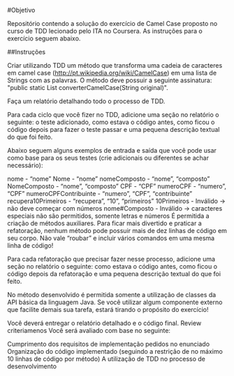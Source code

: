 #Objetivo

Repositório contendo a solução do exercício de Camel Case proposto no curso de TDD lecionado pelo ITA no Coursera.
As instruções para o exercício seguem abaixo.

##Instruções 

Criar utilizando TDD um método que transforma uma cadeia de caracteres em camel case (http://pt.wikipedia.org/wiki/CamelCase) em uma lista de Strings com as palavras. 
O método deve possuir a seguinte assinatura: "public static List<String> converterCamelCase(String original)".

Faça um relatório detalhando todo o processo de TDD.

Para cada ciclo que você fizer no TDD, adicione uma seção no relatório o seguinte: o teste adicionado, como estava o código antes, como ficou o código depois para fazer o teste passar e uma pequena descrição textual do que foi feito.

Abaixo seguem alguns exemplos de entrada e saída que você pode usar como base para os seus testes (crie adicionais ou diferentes se achar necessário):

nome - “nome”
Nome - “nome”
nomeComposto - “nome”, “composto”
NomeComposto - “nome”, “composto”
CPF - “CPF”
numeroCPF - “numero”, “CPF”
numeroCPFContribuinte - “numero”, “CPF”, “contribuinte”
recupera10Primeiros - “recupera”, “10”, “primeiros”
10Primeiros - Inválido → não deve começar com números
nome#Composto - Inválido → caracteres especiais não são permitidos, somente letras e números
É permitida a criação de métodos auxiliares. Para ficar mais divertido e praticar a refatoração, nenhum método pode possuir mais de dez linhas de código em seu corpo. Não vale “roubar” e incluir vários comandos em uma mesma linha de código!

Para cada refatoração que precisar fazer nesse processo, adicione uma seção no relatório o seguinte: como estava o código antes, como ficou o código depois da refatoração e uma pequena descrição textual do que foi feito.

No método desenvolvido é permitida somente a utilização de classes da API básica da linguagem Java. Se você utilizar algum componente externo que facilite demais sua tarefa, estará tirando o propósito do exercício!

Você deverá entregar o relatório detalhado e o código final.
Review criteriamenos 
Você será avaliado com base no seguinte:

Cumprimento dos requisitos de implementação pedidos no enunciado
Organização do código implementado (seguindo a restrição de no máximo 10 linhas de código por método)
A utilização de TDD no processo de desenvolvimento
